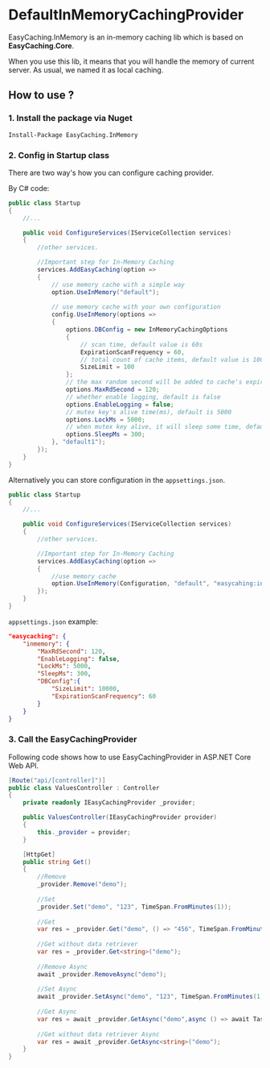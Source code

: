 # DefaultInMemoryCachingProvider

EasyCaching.InMemory is an in-memory caching lib which is based on **EasyCaching.Core**.

When you use this lib, it means that you will handle the memory of current server. As usual, we named it as local caching.

## How to use ?

### 1. Install the package via Nuget

```
Install-Package EasyCaching.InMemory
```

### 2. Config in Startup class

There are two way's how you can configure caching provider.

By C# code:

```csharp
public class Startup
{
    //...

    public void ConfigureServices(IServiceCollection services)
    {
        //other services.

        //Important step for In-Memory Caching
        services.AddEasyCaching(option =>
        {
            // use memory cache with a simple way
            option.UseInMemory("default");
            
            // use memory cache with your own configuration
            config.UseInMemory(options => 
            {
                options.DBConfig = new InMemoryCachingOptions
                {
                    // scan time, default value is 60s
                    ExpirationScanFrequency = 60, 
                    // total count of cache items, default value is 10000
                    SizeLimit = 100 
                };
                // the max random second will be added to cache's expiration, default value is 120
                options.MaxRdSecond = 120;
                // whether enable logging, default is false
                options.EnableLogging = false;
                // mutex key's alive time(ms), default is 5000
                options.LockMs = 5000;
                // when mutex key alive, it will sleep some time, default is 300
                options.SleepMs = 300;
            }, "default1");
        });
    }
}
```

Alternatively you can store configuration in the `appsettings.json`.

```csharp
public class Startup
{
    //...

    public void ConfigureServices(IServiceCollection services)
    {
        //other services.

        //Important step for In-Memory Caching
        services.AddEasyCaching(option =>
        {
            //use memory cache
            option.UseInMemory(Configuration, "default", "easycahing:inmemory");
        });
    }
}
```

`appsettings.json` example:

```JSON
"easycaching": {
    "inmemory": {
        "MaxRdSecond": 120,
        "EnableLogging": false,
        "LockMs": 5000,
        "SleepMs": 300,
        "DBConfig":{
            "SizeLimit": 10000,
            "ExpirationScanFrequency": 60
        }
    }
}
```

### 3. Call the EasyCachingProvider

Following code shows how to use EasyCachingProvider in ASP.NET Core Web API.

```csharp
[Route("api/[controller]")]
public class ValuesController : Controller
{
    private readonly IEasyCachingProvider _provider;

    public ValuesController(IEasyCachingProvider provider)
    {
        this._provider = provider;
    }

    [HttpGet]
    public string Get()
    {
        //Remove
        _provider.Remove("demo");
        
        //Set
        _provider.Set("demo", "123", TimeSpan.FromMinutes(1));
            
        //Get
        var res = _provider.Get("demo", () => "456", TimeSpan.FromMinutes(1));
        
        //Get without data retriever
        var res = _provider.Get<string>("demo");
        
        //Remove Async
        await _provider.RemoveAsync("demo");
           
        //Set Async
        await _provider.SetAsync("demo", "123", TimeSpan.FromMinutes(1));   
            
        //Get Async    
        var res = await _provider.GetAsync("demo",async () => await Task.FromResult("456"), TimeSpan.FromMinutes(1));   
        
        //Get without data retriever Async
        var res = await _provider.GetAsync<string>("demo");
    }
}
```